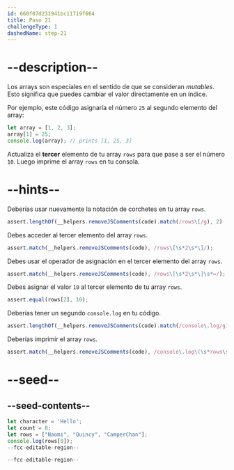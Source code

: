 ```yaml
---
id: 660f07d231941bc11719f664
title: Paso 21
challengeType: 1
dashedName: step-21
---
```


# --description--

Los arrays son especiales en el sentido de que se consideran <dfn>mutables</dfn>. Esto significa que puedes cambiar el valor directamente en un índice.

Por ejemplo, este código asignaría el número `25` al segundo elemento del array:

```js
let array = [1, 2, 3];
array[1] = 25;
console.log(array); // prints [1, 25, 3]
```

Actualiza el **tercer** elemento de tu array `rows` para que pase a ser el número `10`. Luego imprime el array `rows` en tu consola.

# --hints--

Deberías usar nuevamente la notación de corchetes en tu array `rows`.

```js
assert.lengthOf(__helpers.removeJSComments(code).match(/rows\[/g), 2)
```

Debes acceder al tercer elemento del array `rows`.

```js
assert.match(__helpers.removeJSComments(code), /rows\[\s*2\s*\]/);
```

Debes usar el operador de asignación en el tercer elemento del array `rows`.

```js
assert.match(__helpers.removeJSComments(code), /rows\[\s*2\s*\]\s*=/);
```

Debes asignar el valor `10` al tercer elemento de tu array `rows`.

```js
assert.equal(rows[2], 10);
```

Deberías tener un segundo `console.log` en tu código.

```js
assert.lengthOf(__helpers.removeJSComments(code).match(/console\.log/g), 2);
```

Deberías imprimir el array `rows`.

```js
assert.match(__helpers.removeJSComments(code), /console\.log\(\s*rows\s*\);?/);
```

# --seed--

## --seed-contents--

```js
let character = 'Hello';
let count = 8;
let rows = ["Naomi", "Quincy", "CamperChan"];
console.log(rows[0]);
--fcc-editable-region--

--fcc-editable-region--
```
